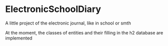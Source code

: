 # ElectronicSchoolDiary

A little project of the electronic journal, like in school or smth

At the moment, the classes of entities and their filling in the h2 database are implemented
